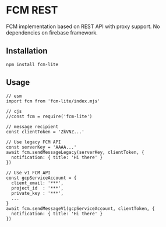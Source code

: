 # FCM REST
FCM implementation based on REST API with proxy support. No dependencies on firebase framework.

## Installation
```
npm install fcm-lite
```
## Usage
```
// esm
import fcm from 'fcm-lite/index.mjs'

// cjs
//const fcm = require('fcm-lite')

// message recipient
const clientToken = 'ZkVNZ...'

// Use legacy FCM API
const serverKey = 'AAAA...'
await fcm.sendMessageLegacy(serverKey, clientToken, {
  notification: { title: 'Hi there' }
})

// Use v1 FCM API
const gcpServiceAccount = {
  client_email: '***',
  project_id  : '***',
  private_key : '***',
  ...
}
await fcm.sendMessageV1(gcpServiceAccount, clientToken, {
  notification: { title: 'Hi there' }
})

```
